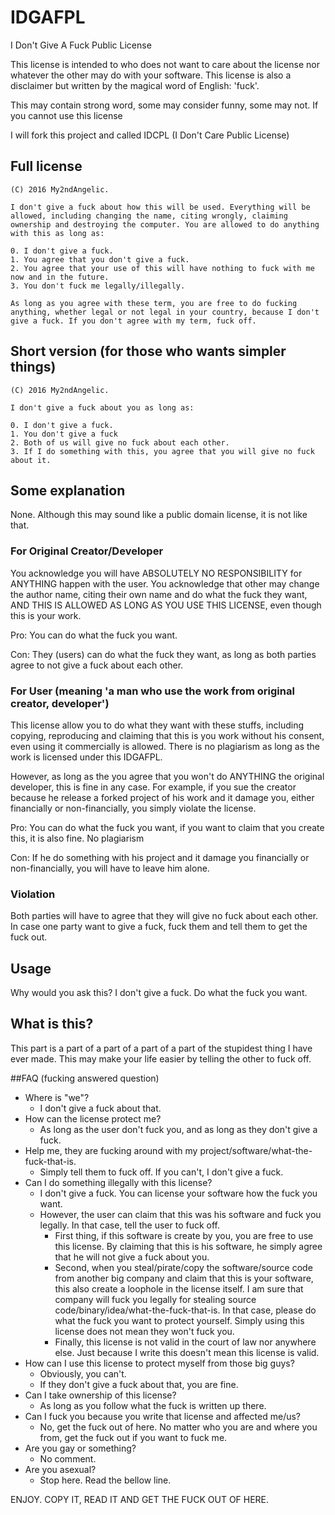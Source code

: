 # IDGAFPL
I Don't Give A Fuck Public License

This license is intended to who does not want to care about the license nor whatever the other may do with your software. This license is also a disclaimer but written by the magical word of English: 'fuck'.

This may contain strong word, some may consider funny, some may not. If you cannot use this license

I will fork this project and called IDCPL (I Don't Care Public License)

## Full license
```
(C) 2016 My2ndAngelic.

I don't give a fuck about how this will be used. Everything will be allowed, including changing the name, citing wrongly, claiming ownership and destroying the computer. You are allowed to do anything with this as long as:

0. I don't give a fuck.
1. You agree that you don't give a fuck.
2. You agree that your use of this will have nothing to fuck with me now and in the future.
3. You don't fuck me legally/illegally.

As long as you agree with these term, you are free to do fucking anything, whether legal or not legal in your country, because I don't give a fuck. If you don't agree with my term, fuck off.
```

## Short version (for those who wants simpler things)
```
(C) 2016 My2ndAngelic.

I don't give a fuck about you as long as:

0. I don't give a fuck.
1. You don't give a fuck
2. Both of us will give no fuck about each other.
3. If I do something with this, you agree that you will give no fuck about it.
```

## Some explanation
None. Although this may sound like a public domain license, it is not like that.

### For Original Creator/Developer
You acknowledge you will have ABSOLUTELY NO RESPONSIBILITY for ANYTHING happen with the user. You acknowledge that other may change the author name, citing their own name and do what the fuck they want, AND THIS IS ALLOWED AS LONG AS YOU USE THIS LICENSE, even though this is your work.

Pro: You can do what the fuck you want.

Con: They (users) can do what the fuck they want, as long as both parties agree to not give a fuck about each other.

### For User (meaning 'a man who use the work from original creator, developer')
This license allow you to do what they want with these stuffs, including copying, reproducing and claiming that this is you work without his consent, even using it commercially is allowed. There is no plagiarism as long as the work is licensed under this IDGAFPL.

However, as long as the you agree that you won't do ANYTHING the original developer, this is fine in any case. For example, if you sue the creator because he release a forked project of his work and it damage you, either financially or non-financially, you simply violate the license.

Pro: You can do what the fuck you want, if you want to claim that you create this, it is also fine. No plagiarism

Con: If he do something with his project and it damage you financially or non-financially, you will have to leave him alone.

### Violation
Both parties will have to agree that they will give no fuck about each other. In case one party want to give a fuck, fuck them and tell them to get the fuck out.

## Usage
Why would you ask this? I don't give a fuck. Do what the fuck you want.

## What is this?
This part is a part of a part of a part of a part of the stupidest thing I have ever made. This may make your life easier by telling the other to fuck off.

##FAQ (fucking answered question)
- Where is "we"?
  - I don't give a fuck about that.
- How can the license protect me?
  - As long as the user don't fuck you, and as long as they don't give a fuck.
- Help me, they are fucking around with my project/software/what-the-fuck-that-is.
  - Simply tell them to fuck off. If you can't, I don't give a fuck.
- Can I do something illegally with this license?
  - I don't give a fuck. You can license your software how the fuck you want.
  - However, the user can claim that this was his software and fuck you legally. In that case, tell the user to fuck off.
    - First thing, if this software is create by you, you are free to use this license. By claiming that this is his software, he simply agree that he will not give a fuck about you.
    - Second, when you steal/pirate/copy the software/source code from another big company and claim that this is your software, this also create a loophole in the license itself. I am sure that company will fuck you legally for stealing source code/binary/idea/what-the-fuck-that-is. In that case, please do what the fuck you want to protect yourself. Simply using this license does not mean they won't fuck you.
    - Finally, this license is not valid in the court of law nor anywhere else. Just because I write this doesn't mean this license is valid.
- How can I use this license to protect myself from those big guys?
  - Obviously, you can't.
  - If they don't give a fuck about that, you are fine.
- Can I take ownership of this license?
  - As long as you follow what the fuck is written up there.
- Can I fuck you because you write that license and affected me/us?
  - No, get the fuck out of here. No matter who you are and where you from, get the fuck out if you want to fuck me.
- Are you gay or something?
  - No comment.
- Are you asexual?
    - Stop here. Read the bellow line.

ENJOY. COPY IT, READ IT AND GET THE FUCK OUT OF HERE.
